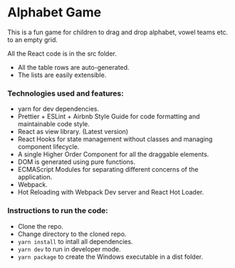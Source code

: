 # Alphabet Game

This is a fun game for children to drag and drop alphabet, vowel teams etc. to an empty grid.

All the React code is in the src folder.

- All the table rows are auto-generated.
- The lists are easily extensible.

### Technologies used and features:
- yarn for dev dependencies.
- Prettier + ESLint + Airbnb Style Guide for code formatting and maintainable code style.
- React as view library. (Latest version)
- React Hooks for state management without classes and managing component lifecycle.
- A single Higher Order Component for all the draggable elements.
- DOM is generated using pure functions.
- ECMAScript Modules for separating different concerns of the application.
- Webpack.
- Hot Reloading with Webpack Dev server and React Hot Loader.

### Instructions to run the code:
- Clone the repo.
- Change directory to the cloned repo.
- `yarn install` to intall all dependencies.
- `yarn dev` to run in developer mode.
- `yarn package` to create the Windows executable in a dist folder.
